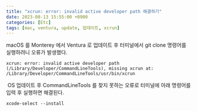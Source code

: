 ```yaml
---
title: "xcrun: error: invalid active developer path 해결하기"
date: 2023-08-13 15:55:00 +0900
categories: [Etc]
tags: [mac, ventura, update, 업데이트, xcrun]
---
```


macOS 를 Monterey 에서 Ventura 로 업데이트 후 터미널에서 git clone 명령어를 실행하려니 오류가 발생했다.
```shell
xcrun: error: invalid active developer path (/Library/Developer/CommandLineTools), missing xcrun at: /Library/Developer/CommandLineTools/usr/bin/xcrun
```
​
OS 업데이트 후 CommandLineTools 를 찾지 못하는 오류로 터미널에 아래 명령어를 입력 후 실행하면 해결된다.
```shell
xcode-select --install
```